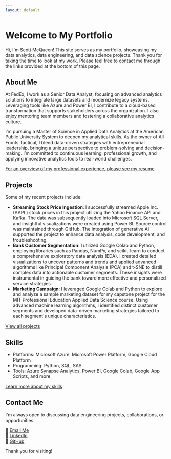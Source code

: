 ```yaml
---
layout: default
---
```


# **Welcome to My Portfolio**

Hi, I'm Scott McQueen! This site serves as my portfolio, showcasing my data analytics, data engineering, and data science projects. Thank you for taking the time to look at my work. Please feel free to contact me through the links provided at the bottom of this page.

## **About Me**
At FedEx, I work as a Senior Data Analyst, focusing on advanced analytics solutions to integrate large datasets and modernize legacy systems. Leveraging tools like Azure and Power BI, I contribute to a cloud-based transformation that supports stakeholders across the organization. I also enjoy mentoring team members and fostering a collaborative analytics culture.

I’m pursuing a Master of Science in Applied Data Analytics at the American Public University System to deepen my analytical skills. As the owner of All Fronts Tactical, I blend data-driven strategies with entrepreneurial leadership, bringing a unique perspective to problem-solving and decision-making. I’m committed to continuous learning, professional growth, and applying innovative analytics tools to real-world challenges.

[For an overview of my professional experience, please see my resume](/resume/)

## **Projects**
Some of my recent projects include:
- **Streaming Stock Price Ingestion**: I successfully streamed Apple Inc. (AAPL) stock prices in this project utilizing the Yahoo Finance API and Kafka. The data was subsequently loaded into Microsoft SQL Server, and insightful visualizations were created using Power BI. Source control was maintained through GitHub. The integration of generative AI supported the project to enhance data analysis, code development, and troubleshooting.
- **Bank Customer Segmentation**: I utilized Google Colab and Python, employing libraries such as Pandas, NumPy, and scikit-learn to conduct a comprehensive exploratory data analysis (EDA). I created detailed visualizations to uncover patterns and trends and applied advanced algorithms like Principal Component Analysis (PCA) and t-SNE to distill complex data into actionable customer segments. These insights were instrumental in guiding the bank toward more effective and personalized service strategies.
- **Marketing Campaign**: I leveraged Google Colab and Python to explore and analyze a sample marketing dataset for my capstone project for the MIT Professional Education Applied Data Science course. Using advanced machine learning algorithms, I identified distinct customer segments and developed data-driven marketing strategies tailored to each segment's unique characteristics.

[View all projects](/projects/)

## **Skills**
- Platforms: Microsoft Azure, Microsoft Power Platform, Google Cloud Platform
- Programming: Python, SQL, SAS
- Tools: Azure Synapse Analytics, Power BI, Google Colab, Google App Scripts, and more

[Learn more about my skills](/skills/)

## **Contact Me**
I'm always open to discussing data engineering projects, collaborations, or opportunities.  

📧 [Email Me](mailto:scottmcqueen2023@gmail.com)  
🔗 [LinkedIn](https://www.linkedin.com/in/smmcqueen/)  
🐙 [GitHub](https://github.com/SMcQueen2023/)  

Thank you for visiting!
